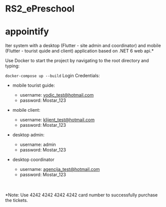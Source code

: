 # RS2_ePreschool
# appointify
Iter system with a desktop (Flutter - site admin and coordinator) and mobile (Flutter - tourist quide and client) application based on .NET 6 web api.*

Use Docker to start the project by navigating to the root directory and typing:

`docker-compose up --build`
Login Credentials:

- mobile tourist guide:
  - username: vodic_test@hotmail.com
  - password: Mostar_123

- mobile client:
  - username: klijent_test@hotmail.com
  - password: Mostar_123

- desktop admin:
  - username: admin
  - password: Mostar_123


- desktop coordinator
  - username: agencija_test@hotmail.com
  - password: Mostar_123

 

<br></br>
*Note: Use 4242 4242 4242 4242 card number to successfully purchase the tickets.